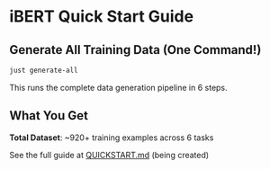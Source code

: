# iBERT Quick Start Guide

## Generate All Training Data (One Command!)

```bash
just generate-all
```

This runs the complete data generation pipeline in 6 steps.

## What You Get

**Total Dataset**: ~920+ training examples across 6 tasks

See the full guide at [QUICKSTART.md](QUICKSTART.md) (being created)
